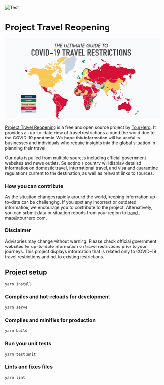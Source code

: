 ![Test](https://github.com/tourhero/travel-reopening/workflows/Test%20and%20Build/badge.svg)

# Project Travel Reopening

![The Ultimate Guide to COVID-19 Travel Restrictions](public/img/travel-reopening-cover.jpg)

[Project Travel Reopening](https://www.tourhero.com/en/ultimate-guide-covid19-travel-restrictions-reopening/) is a free and open source project by [TourHero](https://www.tourhero.com/). It provides an up–to–date view of travel restrictions around the world due to the COVID–19 pandemic. We hope this information will be useful to businesses and individuals who require insights into the global situation in planning their travel.

Our data is pulled from multiple sources including official government websites and news outlets. Selecting a country will display detailed information on domestic travel, international travel, and visa and quarantine regulations current to the destination, as well as relevant links to sources.

### How you can contribute

As the situation changes rapidly around the world, keeping information up–to–date can be challenging. If you spot any incorrect or outdated information, we encourage you to contribute to the project. Alternatively, you can submit data or situation reports from your region to [travel-map@tourhero.com](mailto:travel-map@tourhero.com).

### Disclaimer

Advisories may change without warning. Please check official government websites for up–to–date information on travel restrictions prior to your journeys. This project displays information that is related only to COVID–19 travel restrictions and not to existing restrictions.

## Project setup

```sh
yarn install
```

### Compiles and hot-reloads for development

```sh
yarn serve
```

### Compiles and minifies for production

```sh
yarn build
```

### Run your unit tests

```sh
yarn test:unit
```

### Lints and fixes files

```sh
yarn lint
```
